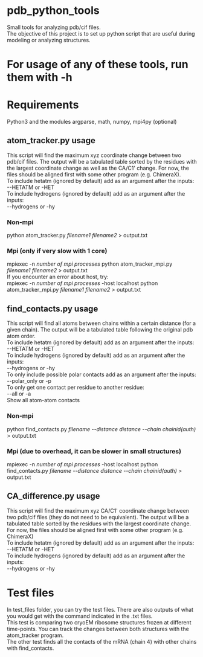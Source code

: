 # pdb_python_tools
Small tools for analyzing pdb/cif files.  
The objective of this project is to set up python script that are useful during modeling or analyzing structures.  
  
# For usage of any of these tools, run them with -h  

# Requirements
Python3 and the modules argparse, math, numpy, mpi4py (optional)  

## atom_tracker.py usage
This script will find the maximum xyz coordinate change between two pdb/cif files. The output will be a tabulated table sorted by the residues with the largest coordinate change as well as the CA/C1' change.
For now, the files should be aligned first with some other program (e.g. ChimeraX).  
To include hetatm (ignored by default) add as an argument after the inputs:  
--HETATM or -HET  
To include hydrogens (ignored by default) add as an argument after the inputs:  
--hydrogens or -hy  
### Non-mpi
python atom_tracker.py *filename1 filename2* > output.txt
### Mpi (only if very slow with 1 core)
mpiexec -n *number of mpi processes* python atom_tracker_mpi.py *filename1 filename2* > output.txt  
If you encounter an error about host, try:  
mpiexec -n *number of mpi processes* -host localhost python atom_tracker_mpi.py *filename1 filename2* > output.txt  

## find_contacts.py usage
This script will find all atoms between chains within a certain distance (for a given chain). The output will be a tabulated table following the original pdb atom order.  
To include hetatm (ignored by default) add as an argument after the inputs:  
--HETATM or -HET  
To include hydrogens (ignored by default) add as an argument after the inputs:  
--hydrogens or -hy  
To only include possible polar contacts add as an argument after the inputs:  
--polar_only or -p  
To only get one contact per residue to another residue:  
--all or -a  
Show all atom-atom contacts  
### Non-mpi
python find_contacts.py *filename --distance distance --chain chainid(auth)* > output.txt
### Mpi (due to overhead, it can be slower in small structures)  
mpiexec -n *number of mpi processes* -host localhost python find_contacts.py *filename --distance distance --chain chainid(auth)* > output.txt

## CA_difference.py usage  
This script will find the maximum xyz CA/C1' coordinate change between two pdb/cif files (they do not need to be equivalent). The output will be a tabulated table sorted by the residues with the largest coordinate change.
For now, the files should be aligned first with some other program (e.g. ChimeraX)  
To include hetatm (ignored by default) add as an argument after the inputs:  
--HETATM or -HET  
To include hydrogens (ignored by default) add as an argument after the inputs:  
--hydrogens or -hy  

# Test files  
In test_files folder, you can try the test files. There are also outputs of what you would get with the command indicated in the .txt files.  
This test is comparing two cryoEM ribosome structures frozen at different time-points. You can track the changes between both structures with the atom_tracker program.  
The other test finds all the contacts of the mRNA (chain 4) with other chains with find_contacts.  
